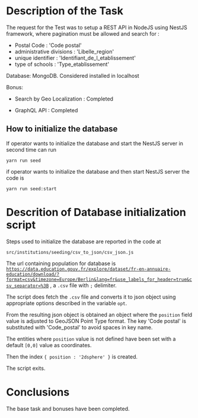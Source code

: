# Description of the Task

The request for the Test was to setup a REST API in NodeJS using NestJS framework, where pagination must be allowed and search for :

- Postal Code : 'Code postal'
- administrative divisions : 'Libelle_region'  
- unique identifier : 'Identifiant_de_l_etablissement'
- type of schools : 'Type_etablissement'

Database:
MongoDB. Considered installed in localhost

Bonus:
- Search by Geo Localization : Completed

- GraphQL API : Completed

## How to initialize the database

If operator wants to initialize the database and start the NestJS server in second time can run 

<code>yarn run seed</code>

if operator wants to initialize the database and then start NestJS server the code is

<code>yarn run seed:start</code>

# Descrition of Database initialization script

Steps used to initialize the database are reported in the code at 

<code>src/institutions/seeding/csv_to_json/csv_json.js</code>

The url containing population for database is <code>https://data.education.gouv.fr/explore/dataset/fr-en-annuaire-education/download/?format=csv&timezone=Europe/Berlin&lang=fr&use_labels_for_header=true&csv_separator=%3B</code> , a <code>.csv</code> file with <code>;</code> delimiter. <br>

The script does fetch the <code>.csv</code> file and converts it to json object using appropriate options described in the variable <code>opt</code>. <br>

From the resulting json object is obtained an object where the <code>position</code> field value is adjusted to GeoJSON Point Type format.
The key 'Code postal' is substituted with 'Code_postal' to avoid spaces in key name.<br>

The entities where <code>position</code> value is not defined have been set with a default <code>[0,0]</code> value as coordinates.<br>

Then the index <code>{ position : '2dsphere' }</code> is created.<br>

The script exits.
<br>

# Conclusions

The base task and bonuses have been completed.
